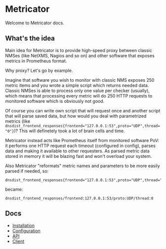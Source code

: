 # Metricator

Welcome to Metricator docs.

## What's the idea

Main idea for Metricator is to provide high-speed proxy between classic NMSes (like NetXMS, Nagios and so on) and other software that exposes metrics in Prometheus format.

Why proxy? Let's go by example.

Imagine that software you wish to monitor with classic NMS exposes 250 metric items and you wrote a simple script which returns needed data. Classic NMSes is able to process only one value per checker (usually), which means that processing every metric will do 250 HTTP requests to monitored software which is obviously not good.

Of course you can write own script that will request once and another script that will parse saved data, but how would you deal with parametrized metrics (like `dnsdist_frontend_responses{frontend="127.0.0.1:53",proto="UDP",thread="0"}`)? This will definetely took a lot of brain cells and time.

Metricator instead acts like Prometheus itself from monitored software PoV: it performs one HTTP request each timeout (configured in config), parses data and making it available to other requesters. As parsed metric data stored in memory it will be blazing fast and won't overload your system.

Also Metricator "reformats" metric names and parameters to be more easily parsed if needed, so:

```prometheus
dnsdist_frontend_responses{frontend="127.0.0.1:53",proto="UDP",thread="0"}
```

became:

```prometheus
dnsdist_frontend_responses/frontend:127.0.0.1:53/proto:UDP/thread:0
```

## Docs

* [Installation](INSTALL.md)
* [Configuration](CONFIGURE.md)
* [API](API.md)
* [Client](CLIENT.md)
